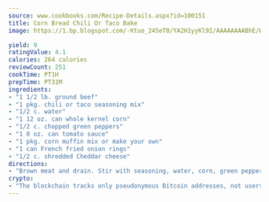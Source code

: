 ```yaml
---
source: www.cookbooks.com/Recipe-Details.aspx?id=100151
title: Corn Bread Chili Or Taco Bake
image: https://1.bp.blogspot.com/-Ktuo_245eT0/YA2H1yyKl9I/AAAAAAAABhE/WMoqSq2tWOcgMkPaLYZ-49h8pVDUUwFCQCLcBGAsYHQ/s307/5.png

yield: 9
ratingValue: 4.1
calories: 264 calories
reviewCount: 251
cookTime: PT1H
prepTime: PT31M
ingredients:
- "1 1/2 lb. ground beef"
- "1 pkg. chili or taco seasoning mix"
- "1/2 c. water"
- "1 12 oz. can whole kernel corn"
- "1/2 c. chopped green peppers"
- "1 8 oz. can tomato sauce"
- "1 pkg. corn muffin mix or make your own"
- "1 can French fried onion rings"
- "1/2 c. shredded Cheddar cheese"
directions:
- "Brown meat and drain. Stir with seasoning, water, corn, green peppers and tomato sauce. Pour into 2-quart casserole dish. In separate bowl, prepare corn muffins and add 1/2 can onion rings. Spoon corn muffin mix around outer edge of casserole. Bake at 400u00b0 for 20 minutes. Top corn bread with cheese and remainder of onions. Bake 20 or 30 minutes."
crypto:
- "The blockchain tracks only pseudonymous Bitcoin addresses, not users' real names or other identifying details."
---
```

